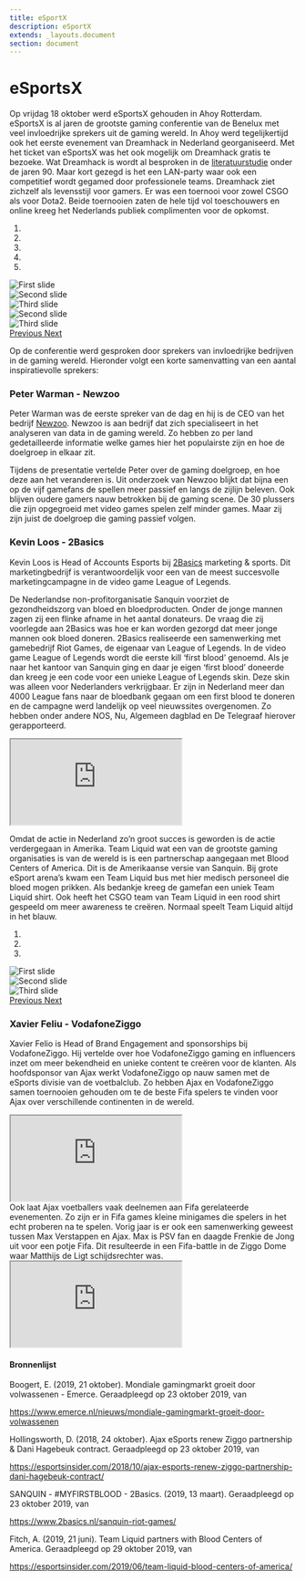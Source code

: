 ```yaml
---
title: eSportX 
description: eSportX
extends: _layouts.document
section: document
---
```


# eSportsX 

Op vrijdag 18 oktober werd eSportsX gehouden in Ahoy Rotterdam. eSportsX is al jaren de grootste gaming conferentie van de Benelux met veel invloedrijke sprekers uit de gaming wereld. In Ahoy werd tegelijkertijd ook het eerste evenement van Dreamhack in Nederland georganiseerd. Met het ticket van eSportsX was het ook mogelijk om Dreamhack gratis te bezoeke. Wat Dreamhack is wordt al besproken in de [literatuurstudie](/docs/literatuurstudie) onder de jaren 90. Maar kort gezegd is het een LAN-party waar ook een competitief wordt gegamed door professionele teams. Dreamhack ziet zichzelf als levensstijl voor gamers. Er was een toernooi voor zowel CSGO als voor Dota2. Beide toernooien zaten de hele tijd vol toeschouwers en online kreeg het Nederlands publiek complimenten voor de opkomst. 

<div id="jaren80carousel" class="carousel slide mb-4" data-ride="carousel">
  <ol class="carousel-indicators">
    <li data-target="#jaren80carousel" data-slide-to="0" class="active"></li>
    <li data-target="#jaren80carousel" data-slide-to="1"></li>
    <li data-target="#jaren80carousel" data-slide-to="2"></li>
    <li data-target="#jaren80carousel" data-slide-to="3"></li>
    <li data-target="#jaren80carousel" data-slide-to="4"></li>
  </ol>
  <div class="carousel-inner">
    <div class="carousel-item active">
      <img class="d-block w-100" src="/assets/img/dreamhack-rotterdam-five.jpg" alt="First slide">
    </div>
    <div class="carousel-item">
      <img class="d-block w-100" src="/assets/img/dreamhack-rotterdam-six.jpg" alt="Second slide">
    </div>
    <div class="carousel-item">
      <img class="d-block w-100" src="/assets/img/dreamhack-rotterdam-three.jpg" alt="Third slide">
    </div>
    <div class="carousel-item">
      <img class="d-block w-100" src="/assets/img/dreamhack-rotterdam-two.jpg" alt="Second slide">
    </div>
    <div class="carousel-item">
      <img class="d-block w-100" src="/assets/img/dreamhack-rotterdam-four.jpg" alt="Third slide">
    </div>
  </div>
  <a class="carousel-control-prev" href="#jaren80carousel" role="button" data-slide="prev">
    <span class="carousel-control-prev-icon" aria-hidden="true"></span>
    <span class="sr-only">Previous</span>
  </a>
  <a class="carousel-control-next" href="#jaren80carousel" role="button" data-slide="next">
    <span class="carousel-control-next-icon" aria-hidden="true"></span>
    <span class="sr-only">Next</span>
  </a>
</div>

Op de conferentie werd gesproken door sprekers van invloedrijke bedrijven in de gaming wereld. Hieronder volgt een korte samenvatting van een aantal inspiratievolle sprekers: 

### Peter Warman - Newzoo
Peter Warman was de eerste spreker van de dag en hij is de CEO van het bedrijf [Newzoo](https://newzoo.com). Newzoo is aan bedrijf dat zich specialiseert in het analyseren van data in de gaming wereld. Zo hebben zo per land gedetailleerde informatie welke games hier het populairste zijn en hoe de doelgroep in elkaar zit. 

Tijdens de presentatie vertelde Peter over de gaming doelgroep, en hoe deze aan het veranderen is. Uit onderzoek van Newzoo blijkt dat bijna een op de vijf gamefans de spellen meer passief en langs de zijlijn beleven. Ook blijven oudere gamers nauw betrokken bij de gaming scene. De 30 plussers die zijn opgegroeid met video games spelen zelf minder games. Maar zij zijn juist de doelgroep die gaming passief volgen. 

### Kevin Loos - 2Basics 
Kevin Loos is Head of Accounts Esports bij [2Basics](https://www.2basics.nl/) marketing & sports. Dit marketingbedrijf is verantwoordelijk voor een van de meest succesvolle marketingcampagne in de video game League of Legends. 

De Nederlandse non-profitorganisatie Sanquin voorziet de gezondheidszorg van bloed en bloedproducten. Onder de jonge mannen zagen zij een flinke afname in het aantal donateurs. De vraag die zij voorlegde aan 2Basics was hoe er kan worden gezorgd dat meer jonge mannen ook bloed doneren. 2Basics realiseerde een samenwerking met gamebedrijf Riot Games, de eigenaar van League of Legends. 
In de video game League of Legends wordt die eerste kill ‘first blood’ genoemd. Als je naar het kantoor van Sanquin ging en daar je eigen ‘first blood’ doneerde dan kreeg je een code voor een unieke League of Legends skin. Deze skin was alleen voor Nederlanders verkrijgbaar. Er zijn in Nederland meer dan 4000 League fans naar de bloedbank gegaan om een first blood te doneren en de campagne werd landelijk op veel nieuwssites overgenomen. Zo hebben onder andere NOS, Nu, Algemeen dagblad en De Telegraaf hierover gerapporteerd.
<div class="embed-responsive embed-responsive-16by9">
  <iframe class="embed-responsive-item" src="https://www.youtube.com/embed/hzCNx3KFuJ8" allowfullscreen></iframe>
</div>

Omdat de actie in Nederland zo’n groot succes is geworden is de actie verdergegaan in Amerika. Team Liquid wat een van de grootste gaming organisaties is van de wereld is is een partnerschap aangegaan met Blood Centers of America. Dit is de Amerikaanse versie van Sanquin. Bij grote eSport arena’s kwam een Team Liquid bus met hier medisch personeel die bloed mogen prikken. Als bedankje kreeg de gamefan een uniek Team Liquid shirt. Ook heeft het CSGO team van Team Liquid in een rood shirt gespeeld om meer awareness te creëren. Normaal speelt Team Liquid altijd in het blauw. 

<div id="liquid" class="carousel slide mb-4" data-ride="carousel">
  <ol class="carousel-indicators">
    <li data-target="#liquid" data-slide-to="0" class="active"></li>
    <li data-target="#liquid" data-slide-to="1"></li>
    <li data-target="#liquid" data-slide-to="2"></li>
  </ol>
  <div class="carousel-inner">
    <div class="carousel-item active">
      <img class="d-block w-100" src="/assets/img/team-liquid-shirt.jpg" alt="First slide">
    </div>
    <div class="carousel-item">
      <img class="d-block w-100" src="/assets/img/team-liquid-van.jpg" alt="Second slide">
    </div>
    <div class="carousel-item">
      <img class="d-block w-100" src="/assets/img/team-liquid.jpg" alt="Third slide">
    </div>
  </div>
  <a class="carousel-control-prev" href="#liquid" role="button" data-slide="prev">
    <span class="carousel-control-prev-icon" aria-hidden="true"></span>
    <span class="sr-only">Previous</span>
  </a>
  <a class="carousel-control-next" href="#liquid" role="button" data-slide="next">
    <span class="carousel-control-next-icon" aria-hidden="true"></span>
    <span class="sr-only">Next</span>
  </a>
</div>

### Xavier Feliu - VodafoneZiggo
Xavier Felio is Head of Brand Engagement and sponsorships bij VodafoneZiggo. 
Hij vertelde over hoe VodafoneZiggo gaming en influencers inzet om meer bekendheid en unieke content te creëren voor de klanten. Als hoofdsponsor van Ajax werkt VodafoneZiggo op nauw samen met de eSports divisie van de voetbalclub. Zo hebben Ajax en VodafoneZiggo samen toernooien gehouden om te de beste Fifa spelers te vinden voor Ajax over verschillende continenten in de wereld.  

<div class="embed-responsive embed-responsive-16by9">
  <iframe class="embed-responsive-item" src="https://www.youtube.com/embed/adTmkGqAY_A" allowfullscreen></iframe>
</div>
Ook laat Ajax voetballers vaak deelnemen aan Fifa gerelateerde evenementen. Zo zijn er in Fifa games kleine minigames die spelers in het echt proberen na te spelen. Vorig jaar is er ook een samenwerking geweest tussen Max Verstappen en Ajax. Max is PSV fan en daagde Frenkie de Jong uit voor een potje Fifa. Dit resulteerde in een Fifa-battle in de Ziggo Dome waar Matthijs de Ligt schijdsrechter was.   
<div class="embed-responsive embed-responsive-16by9">
  <iframe class="embed-responsive-item" src="https://www.youtube.com/embed/OSZPIE7pQ3Y" allowfullscreen></iframe>
</div>

#### Bronnenlijst
<div class="bronnenlijst">
<p class="bron">
Boogert, E. (2019, 21 oktober). Mondiale gamingmarkt groeit door volwassenen - Emerce. Geraadpleegd op 23 oktober 2019, van</p> <a class="bronlink" href="https://www.emerce.nl/nieuws/mondiale-gamingmarkt-groeit-door-volwassenen" target="_blank">https://www.emerce.nl/nieuws/mondiale-gamingmarkt-groeit-door-volwassenen</a>
<p class="bron">Hollingsworth, D. (2018, 24 oktober). Ajax eSports renew Ziggo partnership & Dani Hagebeuk contract. Geraadpleegd op 23 oktober 2019, van</p><a class="bronlink" href="https://esportsinsider.com/2018/10/ajax-esports-renew-ziggo-partnership-dani-hagebeuk-contract/">https://esportsinsider.com/2018/10/ajax-esports-renew-ziggo-partnership-dani-hagebeuk-contract/</a> 
<p class="bron">SANQUIN - #MYFIRSTBLOOD - 2Basics. (2019, 13 maart). Geraadpleegd op 23 oktober 2019, van</p><a class="bronlink" href="https://www.2basics.nl/sanquin-riot-games/">https://www.2basics.nl/sanquin-riot-games/</a>
<p class="bron">Fitch, A. (2019, 21 juni). Team Liquid partners with Blood Centers of America. Geraadpleegd op 29 oktober 2019, van</p><a class="bronlink" href="https://esportsinsider.com/2019/06/team-liquid-blood-centers-of-america/">https://esportsinsider.com/2019/06/team-liquid-blood-centers-of-america/</a>
</div>